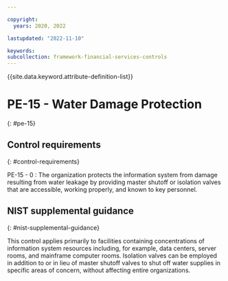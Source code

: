 ```yaml
---

copyright:
  years: 2020, 2022

lastupdated: "2022-11-10"

keywords: 
subcollection: framework-financial-services-controls
---
```


{{site.data.keyword.attribute-definition-list}}

               
# PE-15 - Water Damage Protection
{: #pe-15}

## Control requirements
{: #control-requirements}

PE-15 - 0
    : The organization protects the information system from damage resulting from water leakage by providing master shutoff or isolation valves that are accessible, working properly, and known to key personnel.

## NIST supplemental guidance
{: #nist-supplemental-guidance}

This control applies primarily to facilities containing concentrations of information system resources including, for example, data centers, server rooms, and mainframe computer rooms. Isolation valves can be employed in addition to or in lieu of master shutoff valves to shut off water supplies in specific areas of concern, without affecting entire organizations.





